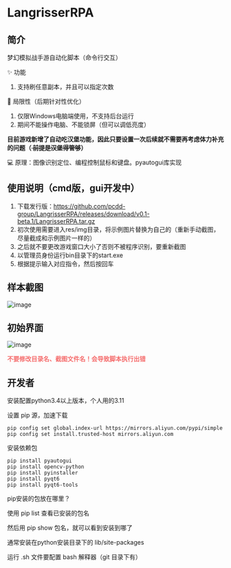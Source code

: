 # LangrisserRPA

## 简介

梦幻模拟战手游自动化脚本（命令行交互）

:sparkles: 功能

1. 支持刷任意副本，并且可以指定次数

:monocle_face: 局限性（后期针对性优化）

1. 仅限Windows电脑端使用，不支持后台运行
2. 期间不能操作电脑、不能锁屏（但可以调低亮度）

<strong>目前游戏新增了自动吃汉堡功能，因此只要设置一次后续就不需要再考虑体力补充的问题（<del>
前提是汉堡得管够</del>）</strong>

:computer: 原理：图像识别定位、编程控制鼠标和键盘。pyautogui库实现

## 使用说明（cmd版，gui开发中）

1. 下载发行版：https://github.com/pcdd-group/LangrisserRPA/releases/download/v0.1-beta.1/LangrisserRPA.tar.gz
2. 初次使用需要进入res/img目录，将示例图片替换为自己的（重新手动截图，尽量截成和示例图片一样的）
3. 之后就不要更改游戏窗口大小了否则不被程序识别，要重新截图
4. 以管理员身份运行bin目录下的start.exe
5. 根据提示输入对应指令，然后按回车

## 样本截图

![image](https://user-images.githubusercontent.com/51998152/193248606-44ff6cdd-80b7-4592-85fe-f1dc3ad593cf.png)

## 初始界面

![image](https://user-images.githubusercontent.com/51998152/193400016-bf158a83-ffe1-4978-aa63-0e00128dbc3e.png)

<strong style='color:#f56c6c'>不要修改目录名、截图文件名！会导致脚本执行出错</strong>

## 开发者

安装配置python3.4以上版本，个人用的3.11

设置 pip 源，加速下载

```commandline
pip config set global.index-url https://mirrors.aliyun.com/pypi/simple 
pip config set install.trusted-host mirrors.aliyun.com
```

安装依赖包

```commandline
pip install pyautogui
pip install opencv-python
pip install pyinstaller
pip install pyqt6
pip install pyqt6-tools
```

pip安装的包放在哪里？

使用 pip list 查看已安装的包名

然后用 pip show 包名，就可以看到安装到哪了

通常安装在python安装目录下的 lib/site-packages

运行 .sh 文件要配置 bash 解释器（git 目录下有）
